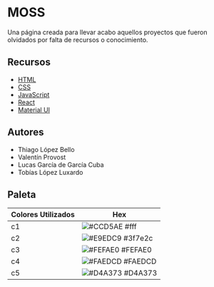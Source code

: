 # MOSS

Una página creada para llevar acabo aquellos proyectos que fueron olvidados por falta de recursos o conocimiento.

## Recursos

 - [HTML](https://developer.mozilla.org/en-US/docs/Web/HTML)
 - [CSS](https://developer.mozilla.org/en-US/docs/Web/CSS)
 - [JavaScript](https://www.javascript.com/)
 - [React](https://reactjs.org/)
 - [Material UI](https://mui.com/)
## Autores

- Thiago López Bello
- Valentín Provost
- Lucas García de García Cuba
- Tobías López Luxardo
## Paleta

| Colores Utilizados            | Hex                                                                |
| ----------------- | ------------------------------------------------------------------ |
| c1 | ![#CCD5AE](https://via.placeholder.com/10/CCD5AE?text=+) #fff |
| c2 | ![#E9EDC9](https://via.placeholder.com/10/E9EDC9?text=+) #3f7e2c |
| c3 | ![#FEFAE0](https://via.placeholder.com/10/FEFAE0?text=+) #FEFAE0 |
| c4 | ![#FAEDCD](https://via.placeholder.com/10/FAEDCD?text=+) #FAEDCD |
| c5 | ![#D4A373](https://via.placeholder.com/10/D4A373?text=+) #D4A373 |

